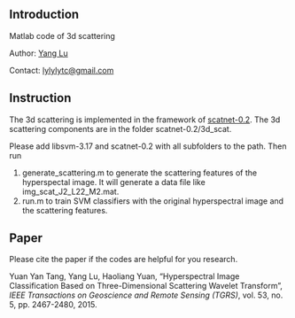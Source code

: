 ## Introduction

Matlab code of 3d scattering

Author: [Yang Lu](https://jasonyanglu.github.io/)

Contact: lylylytc@gmail.com



## Instruction

The 3d scattering is implemented in the framework of [scatnet-0.2](https://www.di.ens.fr/data/software/scatnet/). The 3d scattering components are in the folder scatnet-0.2/3d_scat.

Please add libsvm-3.17 and scatnet-0.2 with all subfolders to the path. Then run

1. generate_scattering.m to generate the scattering features of the hyperspectal image. It will generate a data file like img_scat_J2_L22_M2.mat.
2. run.m to train SVM classifiers with the original hyperspectral image and the scattering features.



## Paper

Please cite the paper if the codes are helpful for you research.

Yuan Yan Tang, Yang Lu, Haoliang Yuan, “Hyperspectral Image Classification Based on Three-Dimensional Scattering Wavelet Transform”, *IEEE Transactions on Geoscience and Remote Sensing (TGRS)*, vol. 53, no. 5, pp. 2467-2480, 2015.